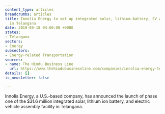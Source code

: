 ```yaml
---
content_type: articles
breadcrumbs: articles
title: Innolia Energy to set up integrated solar, lithium battery, EV assembly unit
  in Telangana
date: 2019-09-18 04:00:00 +0000
states:
- Telangana
sectors:
- Energy
subsectors:
- Energy-related Transportation
sources:
- name: The Hindu Business Line
  url: https://www.thehindubusinessline.com/companies/innolia-energy-to-set-up-integrated-solar-lithium-battery-ev-assembly-unit-in-telangana/article29383558.ece
details: []
is_newsletter: false

---
```

Innolia Energy, a U.S.-based company, has announced the launch of phase one of the $31.6 million integrated solar, lithium ion battery, and electric vehicle assembly facility in Telangana.
